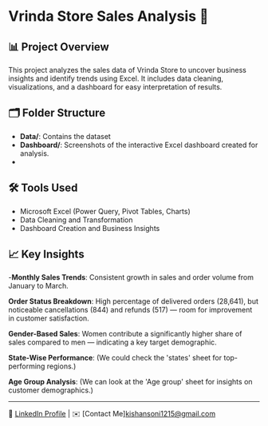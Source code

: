 # Vrinda Store Sales Analysis 🛒

## 📊 Project Overview
This project analyzes the sales data of Vrinda Store to uncover business insights and identify trends using Excel. It includes data cleaning, visualizations, and a dashboard for easy interpretation of results.

## 🗂 Folder Structure
- **Data/**: Contains the dataset  
- **Dashboard/**: Screenshots of the interactive Excel dashboard created for analysis.
- 
## 🛠 Tools Used
- Microsoft Excel (Power Query, Pivot Tables, Charts)
- Data Cleaning and Transformation
- Dashboard Creation and Business Insights

## 📈 Key Insights
-**Monthly Sales Trends**: Consistent growth in sales and order volume from January to March.

**Order Status Breakdown**: High percentage of delivered orders (28,641), but noticeable cancellations (844) and refunds (517) — room for improvement in customer satisfaction.

**Gender-Based Sales**: Women contribute a significantly higher share of sales compared to men — indicating a key target demographic.

**State-Wise Performance**: (We could check the 'states' sheet for top-performing regions.)

**Age Group Analysis**: (We can look at the 'Age group' sheet for insights on customer demographics.)



---

🔗 [LinkedIn Profile](www.linkedin.com/in/kishan-soni-1215ks) | ✉️ [Contact Me]kishansoni1215@gmail.com
